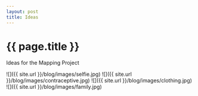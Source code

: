 ```yaml
---
layout: post
title: Ideas
---
```


{{ page.title }}
================

<p class="meta">

Ideas for the Mapping Project

![]({{ site.url }}/blog/images/selfie.jpg)
![]({{ site.url }}/blog/images/contraceptive.jpg)
![]({{ site.url }}/blog/images/clothing.jpg)
![]({{ site.url }}/blog/images/family.jpg)

